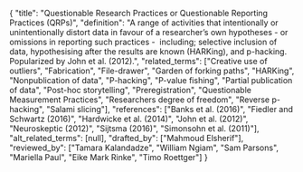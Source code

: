 {
    "title": "Questionable Research Practices or Questionable Reporting Practices (QRPs)",
    "definition": "A range of activities that intentionally or unintentionally distort data in favour of a researcher’s own hypotheses - or omissions in reporting such practices -  including; selective inclusion of data, hypothesising after the results are known (HARKing), and p-hacking. Popularized by John et al. (2012).",
    "related_terms": ["Creative use of outliers", "Fabrication", "File-drawer", "Garden of forking paths", "HARKing", "Nonpublication of data", "P-hacking", "P-value fishing", "Partial publication of data", "Post-hoc storytelling", "Preregistration", "Questionable Measurement Practices", "Researchers degree of freedom", "Reverse p-hacking", "Salami slicing"],
    "references": ["Banks et al. (2016)", "Fiedler and Schwartz (2016)", "Hardwicke et al. (2014)", "John et al. (2012)", "Neuroskeptic (2012)", "Sijtsma (2016)", "Simonsohn et al. (2011)"],
    "alt_related_terms": [null],
    "drafted_by": ["Mahmoud Elsherif"],
    "reviewed_by": ["Tamara Kalandadze", "William Ngiam", "Sam Parsons", "Mariella Paul", "Eike Mark Rinke", "Timo Roettger"]
  }
